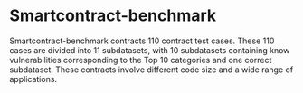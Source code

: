 # Smartcontract-benchmark
Smartcontract-benchmark contracts 110 contract test cases. These 110 cases are divided into 11 subdatasets, with 10 subdatasets containing know vulnerabilities corresponding to the Top 10 categories and one correct subdataset. These contracts involve different code size and a wide range of applications.
